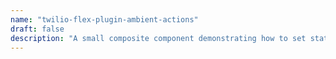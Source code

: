 ```yaml
---
name: "twilio-flex-plugin-ambient-actions"
draft: false
description: "A small composite component demonstrating how to set state with the Actions Framework"
---
```

